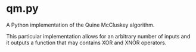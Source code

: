 qm.py
=====

A Python implementation of the Quine McCluskey algorithm.

This particular implementation allows for an arbitrary number of inputs and it outputs a function that may contains XOR and XNOR operators.
